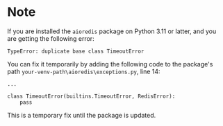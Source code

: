 # Note
If you are installed the `aioredis` package on Python 3.11 or latter, and you are getting the following error:
```
TypeError: duplicate base class TimeoutError
```
You can fix it temporarily by adding the following code to the package's path `your-venv-path\aioredis\exceptions.py`, line 14:
```
...

class TimeoutError(builtins.TimeoutError, RedisError):
    pass
```
This is a temporary fix until the package is updated.
